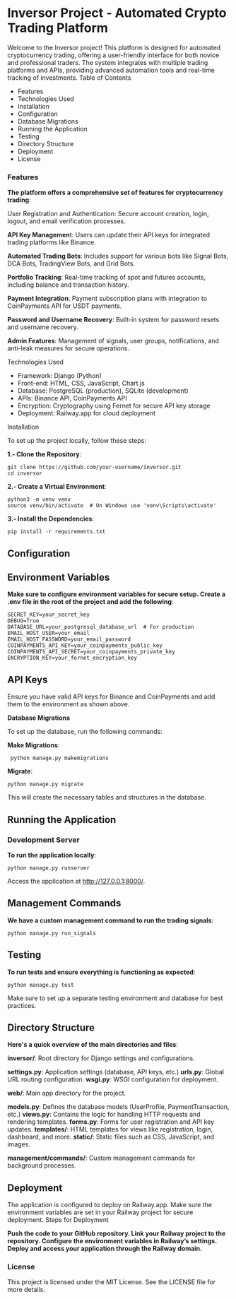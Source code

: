 # Inversor Project - Automated Crypto Trading Platform

Welcome to the Inversor project! This platform is designed for automated cryptocurrency trading, offering a user-friendly interface for both novice and professional traders. The system integrates with multiple trading platforms and APIs, providing advanced automation tools and real-time tracking of investments.
Table of Contents

 - Features
 - Technologies Used
 - Installation
 - Configuration
 - Database Migrations
 - Running the Application
 - Testing
 - Directory Structure
 - Deployment
 - License

### Features

**The platform offers a comprehensive set of features for cryptocurrency trading**:

User Registration and Authentication: Secure account creation, login, logout, and email verification processes.

**API Key Managemen**t: Users can update their API keys for integrated trading platforms like Binance.

**Automated Trading Bots**: Includes support for various bots like Signal Bots, DCA Bots, TradingView Bots, and Grid Bots.

**Portfolio Tracking**: Real-time tracking of spot and futures accounts, including balance and transaction history.

**Payment Integration**: Payment subscription plans with integration to CoinPayments API for USDT payments.

**Password and Username Recovery**: Built-in system for password resets and username recovery.

**Admin Features**: Management of signals, user groups, notifications, and anti-leak measures for secure operations.

Technologies Used

 - Framework: Django (Python)
 - Front-end: HTML, CSS, JavaScript, Chart.js
 - Database: PostgreSQL (production), SQLite (development)
 - APIs: Binance API, CoinPayments API
 - Encryption: Cryptography using Fernet for secure API key storage
 - Deployment: Railway.app for cloud deployment

Installation

To set up the project locally, follow these steps:

**1.- Clone the Repository**:

    git clone https://github.com/your-username/inversor.git 
    cd inversor

**2.- Create a Virtual Environment**:

    python3 -m venv venv
    source venv/bin/activate  # On Windows use 'venv\Scripts\activate'

**3.- Install the Dependencies**:
    
    pip install -r requirements.txt


## Configuration
## Environment Variables

**Make sure to configure environment variables for secure setup. Create a .env file in the root of the project and add the following**:

    SECRET_KEY=your_secret_key
    DEBUG=True
    DATABASE_URL=your_postgresql_database_url  # For production
    EMAIL_HOST_USER=your_email
    EMAIL_HOST_PASSWORD=your_email_password
    COINPAYMENTS_API_KEY=your_coinpayments_public_key
    COINPAYMENTS_API_SECRET=your_coinpayments_private_key
    ENCRYPTION_KEY=your_fernet_encryption_key

## API Keys

Ensure you have valid API keys for Binance and CoinPayments and add them to the environment as shown above.

**Database Migrations**

To set up the database, run the following commands:

**Make Migrations**:
     
     python manage.py makemigrations

**Migrate**:

    python manage.py migrate

This will create the necessary tables and structures in the database.

## Running the Application
### Development Server

**To run the application locally**:

    python manage.py runserver

Access the application at http://127.0.0.1:8000/.

## Management Commands

**We have a custom management command to run the trading signals**:

    python manage.py run_signals


## Testing

**To run tests and ensure everything is functioning as expected**:

    python manage.py test

Make sure to set up a separate testing environment and database for best practices.

## Directory Structure

**Here's a quick overview of the main directories and files**:

**inversor/**: Root directory for Django settings and configurations.

**settings.py**: Application settings (database, API keys, etc.)
**urls.py**: Global URL routing configuration.
**wsgi.py**: WSGI configuration for deployment.


**web/**: Main app directory for the project.

**models.py**: Defines the database models (UserProfile, PaymentTransaction, etc.)
**views.py**: Contains the logic for handling HTTP requests and rendering templates.
**forms.py**: Forms for user registration and API key updates.
**templates/**: HTML templates for views like registration, login, dashboard, and more.
**static/**: Static files such as CSS, JavaScript, and images.

**management/commands/**: Custom management commands for background processes.


## Deployment

The application is configured to deploy on Railway.app. Make sure the environment variables are set in your Railway project for secure deployment.
Steps for Deployment

**Push the code to your GitHub repository.
Link your Railway project to the repository.
Configure the environment variables in Railway’s settings.
Deploy and access your application through the Railway domain.**

### License

This project is licensed under the MIT License. See the LICENSE file for more details.